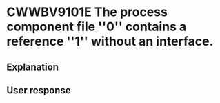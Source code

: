 # CWWBV9101E The process component file ''0'' contains a reference ''1'' without an interface.

## Explanation

## User response